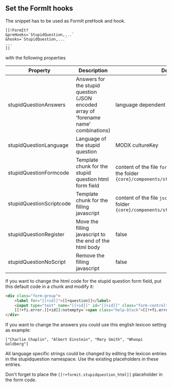 ## Set the FormIt hooks

The snippet has to be used as FormIt preHook and hook.

```
[[!FormIt? 
&preHooks=`StupidQuestion,...` 
&hooks=`StupidQuestion,...` 
...
]]
```

with the following properties

Property | Description | Default
---- | ----------- | -------
stupidQuestionAnswers | Answers for the stupid question (JSON encoded array of 'forename name' combinations) | language dependent
stupidQuestionLanguage | Language of the stupid question | MODX cultureKey
stupidQuestionFormcode | Template chunk for the stupid question html form field | content of the file `formcode.template.html` in the folder `{core}/components/stupidquestion/templates`
stupidQuestionScriptcode | Template chunk for the filling javascript | content of the file `jscode.template.js` the folder `{core}/components/stupidquestion/templates`
stupidQuestionRegister | Move the filling javascript to the end of the html body | false
stupidQuestionNoScript | Remove the filling javascript | false

If you want to change the html code for the stupid question form field, put this default code in a chunk and modify it:

```html
<div class="form-group">
    <label for="[[+id]]">[[+question]]</label>
    <input type="text" name="[[+id]]" id="[[+id]]" class="form-control" [[!+fi.error.[[+id]]:notempty=`class="error"`]]>
    [[!+fi.error.[[+id]]:notempty=`<span class="help-block">[[!+fi.error.[[+id]]]]</span>`]]
</div>
```

If you want to change the answers you could use this english lexicon setting as example:

```
["Charlie Chaplin", "Albert Einstein", "Mary Smith", "Whoopi Goldberg"]
```

All language specific strings could be changed by editing the lexicon entries in the stupidquestion namespace. Use the existing placeholders in these entries.

Don't forget to place the `[[!+formit.stupidquestion_html]]` placeholder in the form code.
